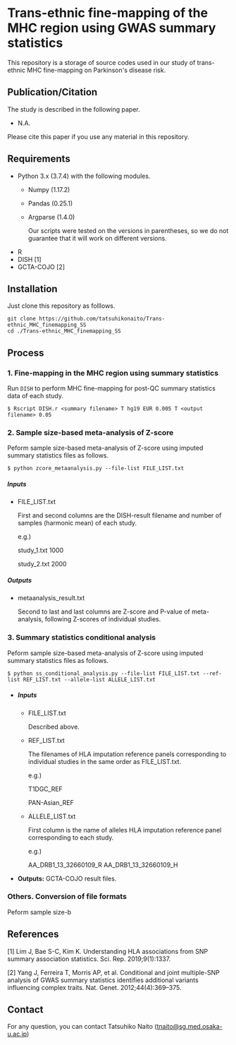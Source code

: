 # Trans-ethnic fine-mapping of the MHC region using GWAS summary statistics
This repository is a storage of source codes used in our study of trans-ethnic MHC fine-mapping on Parkinson's disease risk.

## Publication/Citation

The study is described in the following paper. 

- N.A.

Please cite this paper if you use any material in this repository.

## Requirements

- Python 3.x (3.7.4) with the following modules.
  - Numpy (1.17.2)
  
  - Pandas (0.25.1)
  
  - Argparse (1.4.0)
  
    Our scripts were tested on the versions in parentheses, so we do not guarantee that it will work on different versions.
- R
- DISH [1]
- GCTA-COJO [2]

## Installation

Just clone this repository as folllows.

```
git clone https://github.com/tatsuhikonaito/Trans-ethnic_MHC_finemapping_SS
cd ./Trans-ethnic_MHC_finemapping_SS
```

## Process

### 1. Fine-mapping in the MHC region using summary statistics

Run `DISH` to perform MHC fine-mapping for post-QC summary statistics data of each study.

```
$ Rscript DISH.r <summary filename> T hg19 EUR 0.005 T <output filename> 0.05 
```


### 2. Sample size-based meta-analysis of Z-score

Peform sample size-based meta-analysis of Z-score using imputed summary statistics files as follows. 

```
$ python zcore_metaanalysis.py --file-list FILE_LIST.txt
```

##### Inputs

- FILE_LIST.txt

  First and second columns are the DISH-result filename and number of samples (harmonic mean) of each study. 

  e.g.)

  study_1.txt	1000

  study_2.txt	2000

##### Outputs

- metaanalysis_result.txt

  Second to last and last columns are Z-score and P-value of meta-analysis, following Z-scores of individual studies.

### 3. Summary statistics conditional analysis

Peform sample size-based meta-analysis of Z-score using imputed summary statistics files as follows. 

```
$ python ss_conditional_analysis.py --file-list FILE_LIST.txt --ref-list REF_LIST.txt --allele-list ALLELE_LIST.txt
```

- ##### Inputs

  - FILE_LIST.txt

    Described above.

  - REF_LIST.txt

    The filenames of HLA imputation reference panels corresponding to individual studies in the same order as FILE_LIST.txt.

    e.g.)

    T1DGC_REF

    PAN-Asian_REF

  - ALLELE_LIST.txt

    First column is the name of alleles HLA imputation reference panel corresponding to each study.

    e.g.)

    AA_DRB1_13_32660109_R
    AA_DRB1_13_32660109_H

- **Outputs:** GCTA-COJO result files.

### Others. Conversion of file formats

Peform sample size-b

## References

[1] Lim J, Bae S-C, Kim K. Understanding HLA associations from SNP summary association statistics. Sci. Rep. 2019;9(1):1337.

[2] Yang J, Ferreira T, Morris AP, et al. Conditional and joint multiple-SNP analysis of GWAS summary statistics identifies additional variants influencing complex traits. Nat. Genet. 2012;44(4):369–375.

## Contact

For any question, you can contact Tatsuhiko Naito ([tnaito@sg.med.osaka-u.ac.jp](mailto:tnaito@sg.med.osaka-u.ac.jp))
